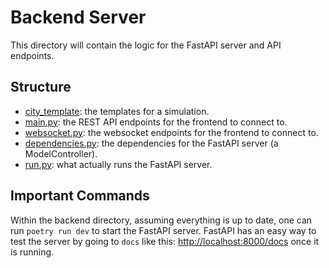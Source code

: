 # Backend Server

This directory will contain the logic for the FastAPI server and API endpoints.

## Structure

- [city_template](./city_template.py): the templates for a simulation.
- [main.py](./main.py): the REST API endpoints for the frontend to connect to.
- [websocket.py](./websocket.py): the websocket endpoints for the frontend to connect to.
- [dependencies.py](./dependencies.py): the dependencies for the FastAPI server (a ModelController).
- [run.py](./run.py): what actually runs the FastAPI server.

## Important Commands

Within the backend directory, assuming everything is up to date, one can run
`poetry run dev` to start the FastAPI server. FastAPI has an easy way to test the server by going to `docs` like this: [http://localhost:8000/docs](http://localhost:8000/docs) once it is running.
